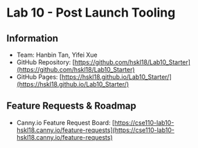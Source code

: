 # Lab 10 - Post Launch Tooling

## Information

- Team: Hanbin Tan, Yifei Xue
- GitHub Repository: [https://github.com/hskl18/Lab10_Starter](https://github.com/hskl18/Lab10_Starter)
- GitHub Pages: [https://hskl18.github.io/Lab10_Starter/](https://hskl18.github.io/Lab10_Starter/)

## Feature Requests & Roadmap

- Canny.io Feature Request Board: [https://cse110-lab10-hskl18.canny.io/feature-requests](https://cse110-lab10-hskl18.canny.io/feature-requests)
